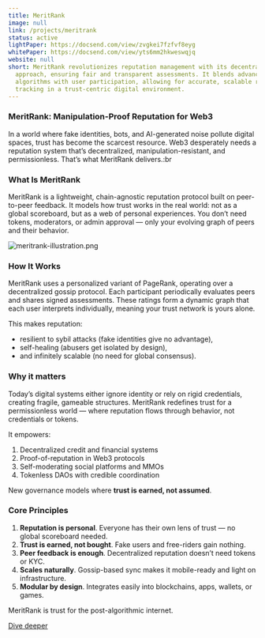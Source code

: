 ```yaml
---
title: MeritRank
image: null
link: /projects/meritrank
status: active
lightPaper: https://docsend.com/view/zvgkei7fzfvf8eyg
whitePaper: https://docsend.com/view/yts6mm2hkweswqjq
website: null
short: MeritRank revolutionizes reputation management with its decentralized
  approach, ensuring fair and transparent assessments. It blends advanced
  algorithms with user participation, allowing for accurate, scalable reputation
  tracking in a trust-centric digital environment.
---
```


### MeritRank: Manipulation-Proof Reputation for Web3

In a world where fake identities, bots, and AI-generated noise pollute digital spaces, trust has become the scarcest resource. Web3 desperately needs a reputation system that’s decentralized, manipulation-resistant, and permissionless. That’s what MeritRank delivers.\:br

### What Is MeritRank

MeritRank is a lightweight, chain-agnostic reputation protocol built on peer-to-peer feedback. It models how trust works in the real world: not as a global scoreboard, but as a web of personal experiences. You don’t need tokens, moderators, or admin approval — only your evolving graph of peers and their behavior.

![meritrank-illustration.png](/projects/meritrank-illustration.png)

### How It Works

MeritRank uses a personalized variant of PageRank, operating over a decentralized gossip protocol. Each participant periodically evaluates peers and shares signed assessments. These ratings form a dynamic graph that each user interprets individually, meaning your trust network is yours alone.

This makes reputation:

- resilient to sybil attacks (fake identities give no advantage),
- self-healing (abusers get isolated by design),
- and infinitely scalable (no need for global consensus).

### Why it matters

Today’s digital systems either ignore identity or rely on rigid credentials, creating fragile, gameable structures. MeritRank redefines trust for a permissionless world — where reputation flows through behavior, not credentials or tokens.

It empowers:

1. Decentralized credit and financial systems
2. Proof-of-reputation in Web3 protocols
3. Self-moderating social platforms and MMOs
4. Tokenless DAOs with credible coordination

New governance models where **trust is earned, not assumed**.

### Core Principles

1. **Reputation is personal**. Everyone has their own lens of trust — no global scoreboard needed.
2. **Trust is earned, not bought**. Fake users and free-riders gain nothing.
3. **Peer feedback is enough**. Decentralized reputation doesn’t need tokens or KYC.
4. **Scales naturally**. Gossip-based sync makes it mobile-ready and light on infrastructure.
5. **Modular by design**. Integrates easily into blockchains, apps, wallets, or games.

MeritRank is trust for the post-algorithmic internet.

[Dive deeper](https://docsend.com/view/yts6mm2hkweswqjq)
